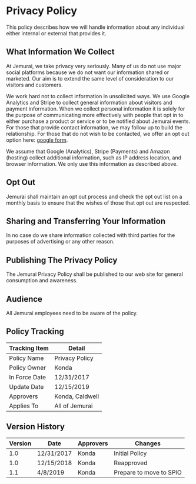 # Privacy Policy

This policy describes how we will handle information about any individual either internal or external that provides it.

## What Information We Collect

At Jemurai, we take privacy very seriously.  Many of us do not use major social platforms because we do not want our information shared or marketed.  Our aim is to extend the same level of consideration to our visitors and customers.

We work hard not to collect information in unsolicited ways.  We use Google Analytics and Stripe to collect general information about visitors and payment information.  When we collect personal information it is solely for the purpose of communicating more effectively with people that opt in to either purchase a product or service or to be notified about Jemurai events.  For those that provide contact information, we may follow up to build the relationship.  For those that do not wish to be contacted, we offer an opt out option here:  [google form](https://goo.gl/forms/XrVrVRH0HrNs9zjy2).

We assume that Google (Analytics), Stripe (Payments) and Amazon (hosting) collect additional information, such as IP address location, and browser information.  We only use this information as described above.

## Opt Out

Jemurai shall maintain an opt out process and check the opt out list on a monthly basis to ensure that the wishes of those that opt out are respected.

## Sharing and Transferring Your Information

In no case do we share information collected with third parties for the purposes of advertising or any other reason.

## Publishing The Privacy Policy

The Jemurai Privacy Policy shall be published to our web site for general consumption and awareness.

## Audience

All Jemurai employees need to be aware of the policy.

## Policy Tracking

| Tracking Item   | Detail |
|-----------------|--------|
| Policy Name     | Privacy Policy |
| Policy Owner    | Konda |
| In Force Date   | 12/31/2017 |
| Update Date     | 12/15/2019 |
| Approvers       | Konda, Caldwell |
| Applies To      | All of Jemurai |

## Version History 

| Version | Date | Approvers | Changes | 
|--|--|--|--|
| 1.0 | 12/31/2017 | Konda | Initial Policy |
| 1.0 | 12/15/2018 | Konda | Reapproved |
| 1.1 | 4/8/2019 | Konda | Prepare to move to SPIO |